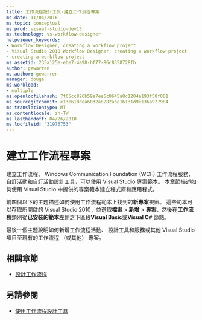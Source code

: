 ```yaml
---
title: 工作流程設計工具-建立工作流程專案
ms.date: 11/04/2016
ms.topic: conceptual
ms.prod: visual-studio-dev15
ms.technology: vs-workflow-designer
helpviewer_keywords:
- Workflow Designer, creating a workflow project
- Visual Studio 2010 Workflow Designer, creating a workflow project
- creating a workflow project
ms.assetid: 235a125e-ebe7-4a98-bf77-86c8558728fb
author: gewarren
ms.author: gewarren
manager: douge
ms.workload:
- multiple
ms.openlocfilehash: 7f65cc826b59e7ee5c0645a8c1204a193f58f001
ms.sourcegitcommit: e13e61ddea6032a8282abe16131d9e136a927984
ms.translationtype: MT
ms.contentlocale: zh-TW
ms.lasthandoff: 04/26/2018
ms.locfileid: "31973753"
---
```

# <a name="creating-a-workflow-project"></a>建立工作流程專案

建立工作流程、 Windows Communication Foundation (WCF) 工作流程服務、 自訂活動和自訂活動設計工具，可以使用 Visual Studio 專案範本。 本章節描述如何使用 Visual Studio 中提供的專案範本建立程式庫和應用程式。

前四個以下的主題描述如何使用工作流程範本上找到的**新專案**視窗。 這些範本可以存取所開啟的 Visual Studio 2010，並選取**檔案** > **新增** > **專案**，然後在**工作流程**類別從**已安裝的範本**左側之下區段**Visual Basic**或**Visual C#** 節點。

最後一個主題說明如何新增工作流程活動、 設計工具和服務或其他 Visual Studio 項目至現有的工作流程 （或其他） 專案。

## <a name="related-sections"></a>相關章節

- [設計工作流程](/dotnet/framework/windows-workflow-foundation/designing-workflows)

## <a name="see-also"></a>另請參閱

- [使用工作流程設計工具](../workflow-designer/using-the-workflow-designer.md)